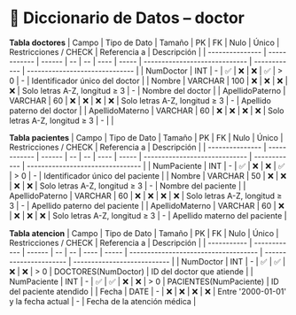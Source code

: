 # 📘 Diccionario de Datos – doctor
 **Tabla doctores**
| Campo           | Tipo de Dato | Tamaño | PK | FK | Nulo | Único | Restricciones / CHECK         | Referencia a | Descripción                    |
| --------------- | ------------ | ------ | -- | -- | ---- | ----- | ----------------------------- | ------------ | ------------------------------ |
| NumDoctor       | INT          | -      | ✅  | ❌  | ❌    | ✅     | > 0                           | -            | Identificador único del doctor |
| Nombre          | VARCHAR      | 100    | ❌  | ❌  | ❌    | ❌     | Solo letras A-Z, longitud ≥ 3 | -            | Nombre del doctor              |
| ApellidoPaterno | VARCHAR      | 60     | ❌  | ❌  | ❌    | ❌     | Solo letras A-Z, longitud ≥ 3 | -            | Apellido paterno del doctor    |
| ApellidoMaterno | VARCHAR      | 60     | ❌  | ❌  | ❌    | ❌     | Solo letras A-Z, longitud ≥ 3 | -            |                                |

 **Tabla pacientes**
| Campo           | Tipo de Dato | Tamaño | PK | FK | Nulo | Único | Restricciones / CHECK         | Referencia a | Descripción                      |
| --------------- | ------------ | ------ | -- | -- | ---- | ----- | ----------------------------- | ------------ | -------------------------------- |
| NumPaciente     | INT          | -      | ✅  | ❌  | ❌    | ✅     | > 0                           | -            | Identificador único del paciente |
| Nombre          | VARCHAR      | 50     | ❌  | ❌  | ❌    | ❌     | Solo letras A-Z, longitud ≥ 3 | -            | Nombre del paciente              |
| ApellidoPaterno | VARCHAR      | 60     | ❌  | ❌  | ❌    | ❌     | Solo letras A-Z, longitud ≥ 3 | -            | Apellido paterno del paciente    |
| ApellidoMaterno | VARCHAR      | 60     | ❌  | ❌  | ❌    | ❌     | Solo letras A-Z, longitud ≥ 3 | -            | Apellido materno del paciente    |

 **Tabla atencion**
| Campo       | Tipo de Dato | Tamaño | PK | FK | Nulo | Único | Restricciones / CHECK                | Referencia a           | Descripción                 |
| ----------- | ------------ | ------ | -- | -- | ---- | ----- | ------------------------------------ | ---------------------- | --------------------------- |
| NumDoctor   | INT          | -      | ✅  | ✅  | ❌    | ❌     | > 0                                  | DOCTORES(NumDoctor)    | ID del doctor que atiende   |
| NumPaciente | INT          | -      | ✅  | ✅  | ❌    | ❌     | > 0                                  | PACIENTES(NumPaciente) | ID del paciente atendido    |
| Fecha       | DATE         | -      | ❌  | ❌  | ❌    | ❌     | Entre '2000-01-01' y la fecha actual | -                      | Fecha de la atención médica |
